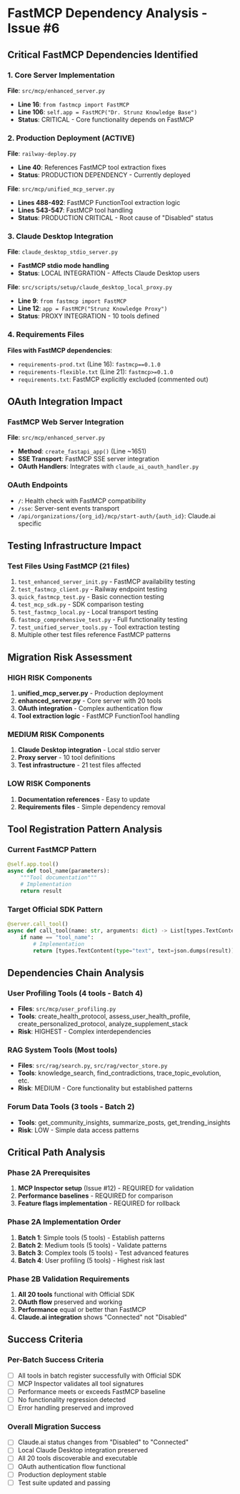 # FastMCP Dependency Analysis - Issue #6

## Critical FastMCP Dependencies Identified

### 1. Core Server Implementation
**File**: `src/mcp/enhanced_server.py`
- **Line 16**: `from fastmcp import FastMCP`
- **Line 106**: `self.app = FastMCP("Dr. Strunz Knowledge Base")`
- **Status**: CRITICAL - Core functionality depends on FastMCP

### 2. Production Deployment (ACTIVE)
**File**: `railway-deploy.py`
- **Line 40**: References FastMCP tool extraction fixes
- **Status**: PRODUCTION DEPENDENCY - Currently deployed

**File**: `src/mcp/unified_mcp_server.py`
- **Lines 488-492**: FastMCP FunctionTool extraction logic
- **Lines 543-547**: FastMCP tool handling
- **Status**: PRODUCTION CRITICAL - Root cause of "Disabled" status

### 3. Claude Desktop Integration
**File**: `claude_desktop_stdio_server.py`
- **FastMCP stdio mode handling**
- **Status**: LOCAL INTEGRATION - Affects Claude Desktop users

**File**: `src/scripts/setup/claude_desktop_local_proxy.py`
- **Line 9**: `from fastmcp import FastMCP`
- **Line 12**: `app = FastMCP("Strunz Knowledge Proxy")`
- **Status**: PROXY INTEGRATION - 10 tools defined

### 4. Requirements Files
**Files with FastMCP dependencies**:
- `requirements-prod.txt` (Line 16): `fastmcp==0.1.0`
- `requirements-flexible.txt` (Line 21): `fastmcp>=0.1.0`
- `requirements.txt`: FastMCP explicitly excluded (commented out)

## OAuth Integration Impact

### FastMCP Web Server Integration
**File**: `src/mcp/enhanced_server.py`
- **Method**: `create_fastapi_app()` (Line ~1651)
- **SSE Transport**: FastMCP SSE server integration
- **OAuth Handlers**: Integrates with `claude_ai_oauth_handler.py`

### OAuth Endpoints
- `/`: Health check with FastMCP compatibility
- `/sse`: Server-sent events transport
- `/api/organizations/{org_id}/mcp/start-auth/{auth_id}`: Claude.ai specific

## Testing Infrastructure Impact

### Test Files Using FastMCP (21 files)
1. `test_enhanced_server_init.py` - FastMCP availability testing
2. `test_fastmcp_client.py` - Railway endpoint testing
3. `quick_fastmcp_test.py` - Basic connection testing
4. `test_mcp_sdk.py` - SDK comparison testing
5. `test_fastmcp_local.py` - Local transport testing
6. `fastmcp_comprehensive_test.py` - Full functionality testing
7. `test_unified_server_tools.py` - Tool extraction testing
8. Multiple other test files reference FastMCP patterns

## Migration Risk Assessment

### HIGH RISK Components
1. **unified_mcp_server.py** - Production deployment
2. **enhanced_server.py** - Core server with 20 tools  
3. **OAuth integration** - Complex authentication flow
4. **Tool extraction logic** - FastMCP FunctionTool handling

### MEDIUM RISK Components
1. **Claude Desktop integration** - Local stdio server
2. **Proxy server** - 10 tool definitions
3. **Test infrastructure** - 21 test files affected

### LOW RISK Components
1. **Documentation references** - Easy to update
2. **Requirements files** - Simple dependency removal

## Tool Registration Pattern Analysis

### Current FastMCP Pattern
```python
@self.app.tool()
async def tool_name(parameters):
    """Tool documentation"""
    # Implementation
    return result
```

### Target Official SDK Pattern
```python
@server.call_tool()
async def call_tool(name: str, arguments: dict) -> List[types.TextContent]:
    if name == "tool_name":
        # Implementation 
        return [types.TextContent(type="text", text=json.dumps(result))]
```

## Dependencies Chain Analysis

### User Profiling Tools (4 tools - Batch 4)
- **Files**: `src/mcp/user_profiling.py`
- **Tools**: create_health_protocol, assess_user_health_profile, create_personalized_protocol, analyze_supplement_stack
- **Risk**: HIGHEST - Complex interdependencies

### RAG System Tools (Most tools)
- **Files**: `src/rag/search.py`, `src/rag/vector_store.py`
- **Tools**: knowledge_search, find_contradictions, trace_topic_evolution, etc.
- **Risk**: MEDIUM - Core functionality but established patterns

### Forum Data Tools (3 tools - Batch 2)
- **Tools**: get_community_insights, summarize_posts, get_trending_insights
- **Risk**: LOW - Simple data access patterns

## Critical Path Analysis

### Phase 2A Prerequisites
1. **MCP Inspector setup** (Issue #12) - REQUIRED for validation
2. **Performance baselines** - REQUIRED for comparison
3. **Feature flags implementation** - REQUIRED for rollback

### Phase 2A Implementation Order
1. **Batch 1**: Simple tools (5 tools) - Establish patterns
2. **Batch 2**: Medium tools (5 tools) - Validate patterns  
3. **Batch 3**: Complex tools (5 tools) - Test advanced features
4. **Batch 4**: User profiling (5 tools) - Highest risk last

### Phase 2B Validation Requirements
1. **All 20 tools** functional with Official SDK
2. **OAuth flow** preserved and working
3. **Performance** equal or better than FastMCP
4. **Claude.ai integration** shows "Connected" not "Disabled"

## Success Criteria

### Per-Batch Success Criteria
- [ ] All tools in batch register successfully with Official SDK
- [ ] MCP Inspector validates all tool signatures
- [ ] Performance meets or exceeds FastMCP baseline
- [ ] No functionality regression detected
- [ ] Error handling preserved and improved

### Overall Migration Success  
- [ ] Claude.ai status changes from "Disabled" to "Connected"
- [ ] Local Claude Desktop integration preserved
- [ ] All 20 tools discoverable and executable
- [ ] OAuth authentication flow functional
- [ ] Production deployment stable
- [ ] Test suite updated and passing
